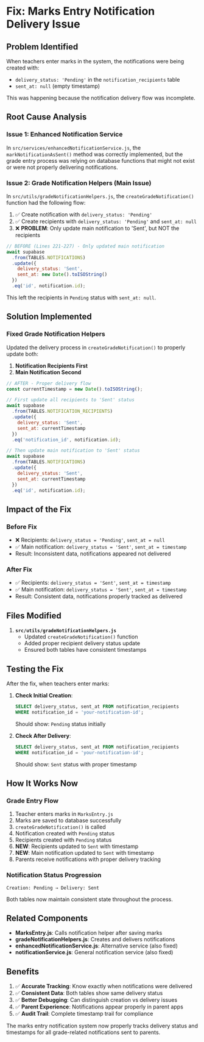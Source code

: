 # Fix: Marks Entry Notification Delivery Issue

## Problem Identified
When teachers enter marks in the system, the notifications were being created with:
- `delivery_status: 'Pending'` in the `notification_recipients` table
- `sent_at: null` (empty timestamp)

This was happening because the notification delivery flow was incomplete.

## Root Cause Analysis

### Issue 1: Enhanced Notification Service
In `src/services/enhancedNotificationService.js`, the `markNotificationAsSent()` method was correctly implemented, but the grade entry process was relying on database functions that might not exist or were not properly delivering notifications.

### Issue 2: Grade Notification Helpers (Main Issue)
In `src/utils/gradeNotificationHelpers.js`, the `createGradeNotification()` function had the following flow:

1. ✅ Create notification with `delivery_status: 'Pending'`
2. ✅ Create recipients with `delivery_status: 'Pending'` and `sent_at: null`  
3. ❌ **PROBLEM**: Only update main notification to 'Sent', but NOT the recipients

```javascript
// BEFORE (Lines 221-227) - Only updated main notification
await supabase
  .from(TABLES.NOTIFICATIONS)
  .update({
    delivery_status: 'Sent',
    sent_at: new Date().toISOString()
  })
  .eq('id', notification.id);
```

This left the recipients in `Pending` status with `sent_at: null`.

## Solution Implemented

### Fixed Grade Notification Helpers
Updated the delivery process in `createGradeNotification()` to properly update both:

1. **Notification Recipients First**
2. **Main Notification Second**

```javascript
// AFTER - Proper delivery flow
const currentTimestamp = new Date().toISOString();

// First update all recipients to 'Sent' status
await supabase
  .from(TABLES.NOTIFICATION_RECIPIENTS)
  .update({
    delivery_status: 'Sent',
    sent_at: currentTimestamp
  })
  .eq('notification_id', notification.id);

// Then update main notification to 'Sent' status  
await supabase
  .from(TABLES.NOTIFICATIONS)
  .update({
    delivery_status: 'Sent',
    sent_at: currentTimestamp
  })
  .eq('id', notification.id);
```

## Impact of the Fix

### Before Fix
- ❌ Recipients: `delivery_status = 'Pending'`, `sent_at = null`
- ✅ Main notification: `delivery_status = 'Sent'`, `sent_at = timestamp`
- Result: Inconsistent data, notifications appeared not delivered

### After Fix
- ✅ Recipients: `delivery_status = 'Sent'`, `sent_at = timestamp`  
- ✅ Main notification: `delivery_status = 'Sent'`, `sent_at = timestamp`
- Result: Consistent data, notifications properly tracked as delivered

## Files Modified

1. **`src/utils/gradeNotificationHelpers.js`**
   - Updated `createGradeNotification()` function
   - Added proper recipient delivery status update
   - Ensured both tables have consistent timestamps

## Testing the Fix

After the fix, when teachers enter marks:

1. **Check Initial Creation**:
   ```sql
   SELECT delivery_status, sent_at FROM notification_recipients 
   WHERE notification_id = 'your-notification-id';
   ```
   Should show: `Pending` status initially

2. **Check After Delivery**:
   ```sql
   SELECT delivery_status, sent_at FROM notification_recipients 
   WHERE notification_id = 'your-notification-id';
   ```
   Should show: `Sent` status with proper timestamp

## How It Works Now

### Grade Entry Flow
1. Teacher enters marks in `MarksEntry.js`
2. Marks are saved to database successfully
3. `createGradeNotification()` is called
4. Notification created with `Pending` status
5. Recipients created with `Pending` status  
6. **NEW**: Recipients updated to `Sent` with timestamp
7. **NEW**: Main notification updated to `Sent` with timestamp
8. Parents receive notifications with proper delivery tracking

### Notification Status Progression
```
Creation: Pending → Delivery: Sent
```

Both tables now maintain consistent state throughout the process.

## Related Components

- **MarksEntry.js**: Calls notification helper after saving marks
- **gradeNotificationHelpers.js**: Creates and delivers notifications  
- **enhancedNotificationService.js**: Alternative service (also fixed)
- **notificationService.js**: General notification service (also fixed)

## Benefits

1. ✅ **Accurate Tracking**: Know exactly when notifications were delivered
2. ✅ **Consistent Data**: Both tables show same delivery status
3. ✅ **Better Debugging**: Can distinguish creation vs delivery issues
4. ✅ **Parent Experience**: Notifications appear properly in parent apps
5. ✅ **Audit Trail**: Complete timestamp trail for compliance

The marks entry notification system now properly tracks delivery status and timestamps for all grade-related notifications sent to parents.
